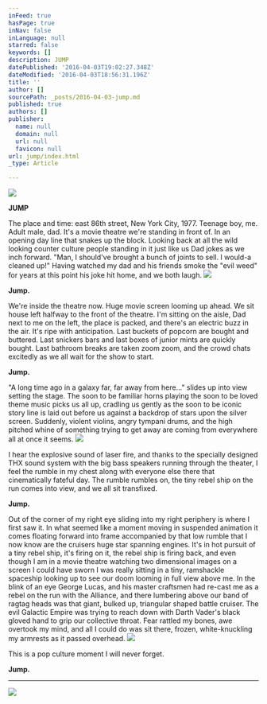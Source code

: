 ```yaml
---
inFeed: true
hasPage: true
inNav: false
inLanguage: null
starred: false
keywords: []
description: JUMP
datePublished: '2016-04-03T19:02:27.348Z'
dateModified: '2016-04-03T18:56:31.196Z'
title: ''
author: []
sourcePath: _posts/2016-04-03-jump.md
published: true
authors: []
publisher:
  name: null
  domain: null
  url: null
  favicon: null
url: jump/index.html
_type: Article

---
```

![](https://the-grid-user-content.s3-us-west-2.amazonaws.com/3b7c36d9-7360-4eea-bd1a-fcf64a334fbf.jpg)

**JUMP**

The place and time: east 86th street, New York City, 1977\. Teenage boy, me. Adult male, dad. It's a movie theatre we're standing in front of. In an opening day line that snakes up the block. Looking back at all the wild looking counter culture people standing in it just like us Dad jokes as we inch forward. "Man, I should've brought a bunch of joints to sell. I would-a cleaned up!" Having watched my dad and his friends smoke the "evil weed" for years at this point his joke hit home, and we both laugh.
![](https://the-grid-user-content.s3-us-west-2.amazonaws.com/d1e8a5db-823f-4b18-83fc-6ce5d0d94d7b.jpg)

**Jump.**

We're inside the theatre now. Huge movie screen looming up ahead. We sit house left halfway to the front of the theatre. I'm sitting on the aisle, Dad next to me on the left, the place is packed, and there's an electric buzz in the air. It's ripe with anticipation. Last buckets of popcorn are bought and buttered. Last snickers bars and last boxes of junior mints are quickly bought. Last bathroom breaks are taken zoom zoom, and the crowd chats excitedly as we all wait for the show to start.

**Jump.**

"A long time ago in a galaxy far, far away from here..." slides up into view setting the stage. The soon to be familiar horns playing the soon to be loved theme music picks us all up, cradling us gently as the soon to be iconic story line is laid out before us against a backdrop of stars upon the silver screen. Suddenly, violent violins, angry tympani drums, and the high pitched whine of something trying to get away are coming from everywhere all at once it seems.
![](https://the-grid-user-content.s3-us-west-2.amazonaws.com/6bc4499a-fb25-4510-b4c2-a0ad3e38dc30.jpg)

I hear the explosive sound of laser fire, and thanks to the specially designed THX sound system with the big bass speakers running through the theater, I feel the rumble in my chest along with everyone else there that cinematically fateful day. The rumble rumbles on, the tiny rebel ship on the run comes into view, and we all sit transfixed.

**Jump.**

Out of the corner of my right eye sliding into my right periphery is where I first saw it. In what seemed like a moment moving in suspended animation it comes floating forward into frame accompanied by that low rumble that I now know are the cruisers huge star spanning engines. It's in hot pursuit of a tiny rebel ship, it's firing on it, the rebel ship is firing back, and even though I am in a movie theatre watching two dimensional images on a screen I could have sworn I was really sitting in a tiny, ramshackle spaceship looking up to see our doom looming in full view above me. In the blink of an eye George Lucas, and his master craftsmen had re-cast me as a rebel on the run with the Alliance, and there lumbering above our band of ragtag heads was that giant, bulked up, triangular shaped battle cruiser. The evil Galactic Empire was trying to reach down with Darth Vader's black gloved hand to grip our collective throat. Fear rattled my bones, awe overtook my mind, and all I could do was sit there, frozen, white-knuckling my armrests as it passed overhead.
![](https://the-grid-user-content.s3-us-west-2.amazonaws.com/8c128c65-0a12-4616-ac05-3126958aa2c6.jpg)

This is a pop culture moment I will never forget.

**Jump.**

****
![](https://the-grid-user-content.s3-us-west-2.amazonaws.com/99829b0b-047e-43a9-9c8d-43e549e57630.jpg)